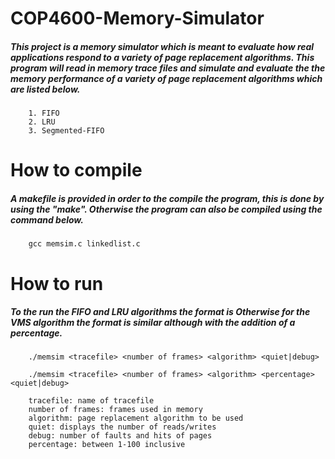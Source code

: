 # COP4600-Memory-Simulator


##### This project is a memory simulator which is meant to evaluate how real applications respond to a variety of page replacement algorithms. This program will read in memory trace files and simulate and evaluate the the memory performance of a variety of page replacement algorithms which are listed below.

```
    1. FIFO
    2. LRU
    3. Segmented-FIFO
```
# How to compile


##### A makefile is provided in order to the compile the program, this is done by using the "make". Otherwise the program can also be compiled using the command below.
```
    gcc memsim.c linkedlist.c
```

# How to run


##### To the run the FIFO and LRU algorithms the format is Otherwise for the VMS algorithm the format is similar although with the addition of a percentage.

```
    ./memsim <tracefile> <number of frames> <algorithm> <quiet|debug>

    ./memsim <tracefile> <number of frames> <algorithm> <percentage> <quiet|debug>

    tracefile: name of tracefile
    number of frames: frames used in memory
    algorithm: page replacement algorithm to be used
    quiet: displays the number of reads/writes
    debug: number of faults and hits of pages
    percentage: between 1-100 inclusive

```